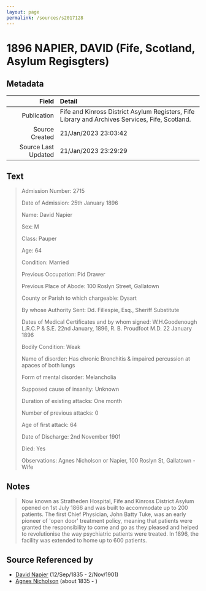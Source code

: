 ```yaml
---
layout: page
permalink: /sources/s2017128
---
```


# 1896 NAPIER, DAVID (Fife, Scotland, Asylum Regisgters)

## Metadata

Field | Detail
---:|:---
Publication | Fife and Kinross District Asylum Registers, Fife Library and Archives Services, Fife, Scotland.
Source Created | 21/Jan/2023 23:03:42
Source Last Updated | 21/Jan/2023 23:29:29

## Text

> Admission Number: 2715
>
> Date of Admission: 25th January 1896
>
> Name: David Napier
>
> Sex: M
>
> Class: Pauper
>
> Age: 64
>
> Condition: Married
>
> Previous Occupation: Pid Drawer
>
> Previous Place of Abode: 100 Roslyn Street, Gallatown
>
> County or Parish to which chargeable: Dysart
>
> By whose Authority Sent: Dd. Fillespie, Esq., Sheriff Substitute
>
> Dates of Medical Certificates and by whom signed: W.H.Goodenough L.R.C.P & S.E. 22nd January, 1896, R. B. Proudfoot M.D. 22 January 1896
>
> Bodily Condition: Weak
>
> Name of disorder: Has chronic Bronchitis & impaired percussion at apaces of both lungs
>
> Form of mental disorder: Melancholia
>
> Supposed cause of insanity: Unknown
>
> Duration of existing attacks: One month
>
> Number of previous attacks: 0
>
> Age of first attack: 64
>
> Date of Discharge: 2nd November 1901
>
> Died: Yes
>
> Observations: Agnes Nicholson or Napier, 100 Roslyn St, Gallatown - Wife
>

## Notes

> Now known as Stratheden Hospital, Fife and Kinross District Asylum opened on 1st July 1866 and was built to accommodate up to 200 patients. The first Chief Physician, John Batty Tuke, was an early pioneer of 'open door' treatment policy, meaning that patients were granted the responsibility to come and go as they pleased and helped to revolutionise the way psychiatric patients were treated. In 1896, the facility was extended to home up to 600 patients.
>


## Source Referenced by

* [David Napier](../people/@41697732@-david-napier-b1835-9-12-d1901-11-2.md) (12/Sep/1835 - 2/Nov/1901)
* [Agnes Nicholson](../people/@65182613@-agnes-nicholson-b1835-d.md) (about 1835 - )
